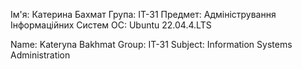 Ім'я: Катерина Бахмат Група: ІТ-31 Предмет: Адміністрування Інформаційних Систем ОС: Ubuntu 22.04.4.LTS

Name: Kateryna Bakhmat Group: IT-31 Subject: Information Systems Administration
